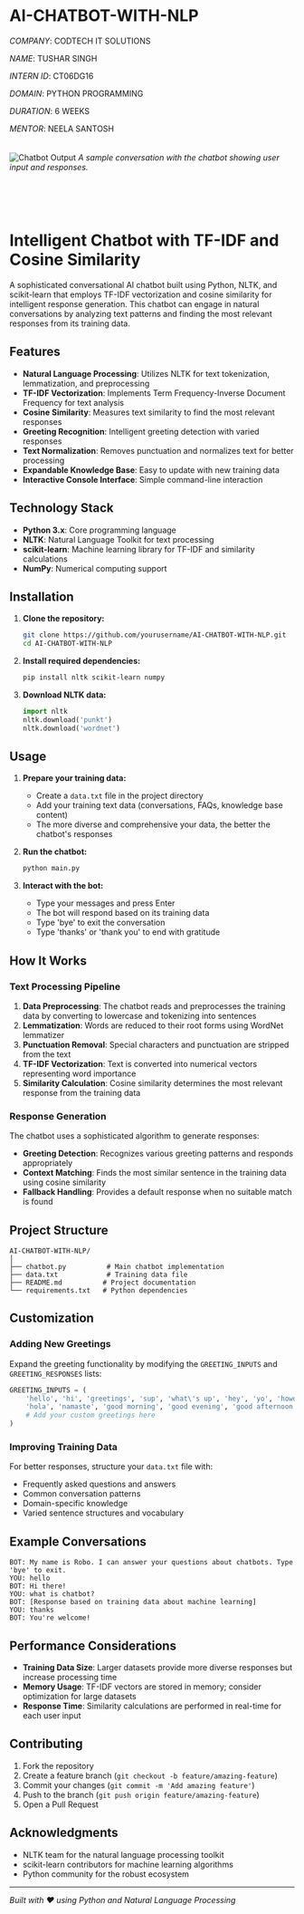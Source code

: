 # AI-CHATBOT-WITH-NLP

*COMPANY*: CODTECH IT SOLUTIONS

*NAME*: TUSHAR SINGH

*INTERN ID*: CT06DG16

*DOMAIN*: PYTHON PROGRAMMING

*DURATION*: 6 WEEKS

*MENTOR*: NEELA SANTOSH
</br>
</br>
</br>
![Chatbot Output](https://github-production-user-asset-6210df.s3.amazonaws.com/152875478/468134065-cecc6894-618d-41c2-a579-7516e0d26f82.png?X-Amz-Algorithm=AWS4-HMAC-SHA256&X-Amz-Credential=AKIAVCODYLSA53PQK4ZA%2F20250718%2Fus-east-1%2Fs3%2Faws4_request&X-Amz-Date=20250718T165624Z&X-Amz-Expires=300&X-Amz-Signature=19b35c4482555998ab1bc4e3f8132fd8461f16508cd2ccc9e4d411da016646ba&X-Amz-SignedHeaders=host)
*A sample conversation with the chatbot showing user input and responses.*

</br>
</br>
</br>

# Intelligent Chatbot with TF-IDF and Cosine Similarity

A sophisticated conversational AI chatbot built using Python, NLTK, and scikit-learn that employs TF-IDF vectorization and cosine similarity for intelligent response generation. This chatbot can engage in natural conversations by analyzing text patterns and finding the most relevant responses from its training data.

## Features

- **Natural Language Processing**: Utilizes NLTK for text tokenization, lemmatization, and preprocessing
- **TF-IDF Vectorization**: Implements Term Frequency-Inverse Document Frequency for text analysis
- **Cosine Similarity**: Measures text similarity to find the most relevant responses
- **Greeting Recognition**: Intelligent greeting detection with varied responses
- **Text Normalization**: Removes punctuation and normalizes text for better processing
- **Expandable Knowledge Base**: Easy to update with new training data
- **Interactive Console Interface**: Simple command-line interaction

## Technology Stack

- **Python 3.x**: Core programming language
- **NLTK**: Natural Language Toolkit for text processing
- **scikit-learn**: Machine learning library for TF-IDF and similarity calculations
- **NumPy**: Numerical computing support

## Installation

1. **Clone the repository:**
   ```bash
   git clone https://github.com/yourusername/AI-CHATBOT-WITH-NLP.git
   cd AI-CHATBOT-WITH-NLP
   ```

2. **Install required dependencies:**
   ```bash
   pip install nltk scikit-learn numpy
   ```

3. **Download NLTK data:**
   ```python
   import nltk
   nltk.download('punkt')
   nltk.download('wordnet')
   ```

## Usage

1. **Prepare your training data:**
   - Create a `data.txt` file in the project directory
   - Add your training text data (conversations, FAQs, knowledge base content)
   - The more diverse and comprehensive your data, the better the chatbot's responses

2. **Run the chatbot:**
   ```bash
   python main.py
   ```

3. **Interact with the bot:**
   - Type your messages and press Enter
   - The bot will respond based on its training data
   - Type 'bye' to exit the conversation
   - Type 'thanks' or 'thank you' to end with gratitude

## How It Works

### Text Processing Pipeline

1. **Data Preprocessing**: The chatbot reads and preprocesses the training data by converting to lowercase and tokenizing into sentences
2. **Lemmatization**: Words are reduced to their root forms using WordNet lemmatizer
3. **Punctuation Removal**: Special characters and punctuation are stripped from the text
4. **TF-IDF Vectorization**: Text is converted into numerical vectors representing word importance
5. **Similarity Calculation**: Cosine similarity determines the most relevant response from the training data

### Response Generation

The chatbot uses a sophisticated algorithm to generate responses:

- **Greeting Detection**: Recognizes various greeting patterns and responds appropriately
- **Context Matching**: Finds the most similar sentence in the training data using cosine similarity
- **Fallback Handling**: Provides a default response when no suitable match is found

## Project Structure

```
AI-CHATBOT-WITH-NLP/
│
├── chatbot.py          # Main chatbot implementation
├── data.txt            # Training data file
├── README.md          # Project documentation
└── requirements.txt   # Python dependencies
```

## Customization

### Adding New Greetings

Expand the greeting functionality by modifying the `GREETING_INPUTS` and `GREETING_RESPONSES` lists:

```python
GREETING_INPUTS = (
    'hello', 'hi', 'greetings', 'sup', 'what\'s up', 'hey', 'yo', 'howdy',
    'hola', 'namaste', 'good morning', 'good evening', 'good afternoon',
    # Add your custom greetings here
)
```

### Improving Training Data

For better responses, structure your `data.txt` file with:
- Frequently asked questions and answers
- Common conversation patterns
- Domain-specific knowledge
- Varied sentence structures and vocabulary

## Example Conversations

```
BOT: My name is Robo. I can answer your questions about chatbots. Type 'bye' to exit.
YOU: hello
BOT: Hi there!
YOU: what is chatbot?
BOT: [Response based on training data about machine learning]
YOU: thanks
BOT: You're welcome!
```

## Performance Considerations

- **Training Data Size**: Larger datasets provide more diverse responses but increase processing time
- **Memory Usage**: TF-IDF vectors are stored in memory; consider optimization for large datasets
- **Response Time**: Similarity calculations are performed in real-time for each user input

## Contributing

1. Fork the repository
2. Create a feature branch (`git checkout -b feature/amazing-feature`)
3. Commit your changes (`git commit -m 'Add amazing feature'`)
4. Push to the branch (`git push origin feature/amazing-feature`)
5. Open a Pull Request

## Acknowledgments

- NLTK team for the natural language processing toolkit
- scikit-learn contributors for machine learning algorithms
- Python community for the robust ecosystem
---

*Built with ❤️ using Python and Natural Language Processing*
